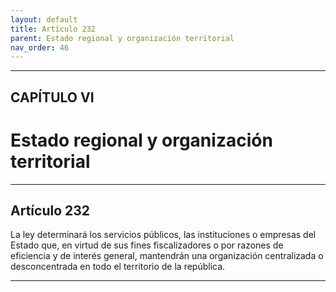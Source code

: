 ```yaml
---
layout: default
title: Artículo 232
parent: Estado regional y organización territorial
nav_order: 46
---
```


---

## CAPÍTULO VI
# Estado regional y organización territorial

---

## Artículo 232

La ley determinará los servicios públicos, las instituciones o empresas del Estado que, en virtud de sus fines fiscalizadores o por razones de eficiencia y de interés general, mantendrán una organización centralizada o desconcentrada en todo el territorio de la república.

---
